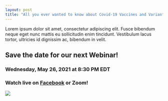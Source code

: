 ```yaml
---
layout: post
title: "All you ever wanted to know about Covid-19 Vaccines and Variants!"
---
```


Lorem ipsum dolor sit amet, consectetur adipiscing elit. Fusce bibendum neque eget nunc mattis eu sollicitudin enim tincidunt. Vestibulum lacus tortor, ultricies id dignissim ac, bibendum in velit.

## Save the date for our next Webinar!
### Wednesday, May 26, 2021 at 8:30 PM EDT
### Watch live on [Facebook](https://www.facebook.com/events/2060694800748025/) or Zoom!

<img src="https://scontent.xx.fbcdn.net/v/t1.6435-9/181295829_128853645953890_5817666295063909723_n.jpg?_nc_cat=104&ccb=1-3&_nc_sid=340051&_nc_ohc=6jF8zdRmuEMAX8Effqn&_nc_ht=scontent.xx&oh=f9e2aa056971c1e28dd885ba3c3a6cfa&oe=60D13040">
